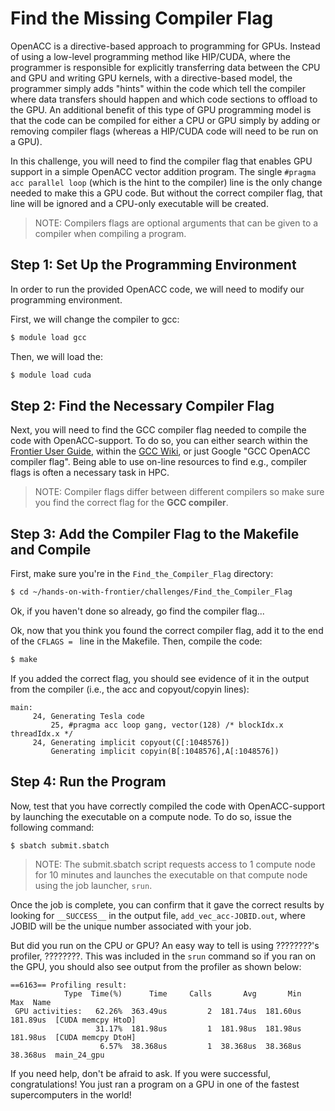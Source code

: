 # Find the Missing Compiler Flag
OpenACC is a directive-based approach to programming for GPUs. Instead of using a low-level programming method like HIP/CUDA, where the programmer is responsible for explicitly transferring data between the CPU and GPU and writing GPU kernels, with a directive-based model, the programmer simply adds "hints" within the code which tell the compiler where data transfers should happen and which code sections to offload to the GPU. An additional benefit of this type of GPU programming model is that the code can be compiled for either a CPU or GPU simply by adding or removing compiler flags (whereas a HIP/CUDA code will need to be run on a GPU).

In this challenge, you will need to find the compiler flag that enables GPU support in a simple OpenACC vector addition program. The single `#pragma acc parallel loop` (which is the hint to the compiler) line is the only change needed to make this a GPU code. But without the correct compiler flag, that line will be ignored and a CPU-only executable will be created. 

> NOTE: Compilers flags are optional arguments that can be given to a compiler when compiling a program.

## Step 1: Set Up the Programming Environment

In order to run the provided OpenACC code, we will need to modify our programming environment. 

First, we will change the compiler to gcc:

```bash
$ module load gcc
```

Then, we will load the:

```bash
$ module load cuda
```

## Step 2: Find the Necessary Compiler Flag

Next, you will need to find the GCC compiler flag needed to compile the code with OpenACC-support. To do so, you can either search within the [Frontier User Guide](https://docs.olcf.ornl.gov/systems/frontier_user_guide.html#), within the [GCC Wiki](https://gcc.gnu.org/wiki/HomePage), or just Google "GCC OpenACC compiler flag". Being able to use on-line resources to find e.g., compiler flags is often a necessary task in HPC.

> NOTE: Compiler flags differ between different compilers so make sure you find the correct flag for the **GCC compiler**.

## Step 3: Add the Compiler Flag to the Makefile and Compile

First, make sure you're in the `Find_the_Compiler_Flag` directory:

```bash
$ cd ~/hands-on-with-frontier/challenges/Find_the_Compiler_Flag
```

Ok, if you haven't done so already, go find the compiler flag...

Ok, now that you think you found the correct compiler flag, add it to the end of the `CFLAGS = ` line in the Makefile. Then, compile the code:

```bash
$ make
```

If you added the correct flag, you should see evidence of it in the output from the compiler (i.e., the acc and copyout/copyin lines):

```
main:
     24, Generating Tesla code
         25, #pragma acc loop gang, vector(128) /* blockIdx.x threadIdx.x */
     24, Generating implicit copyout(C[:1048576])
         Generating implicit copyin(B[:1048576],A[:1048576])
```

## Step 4: Run the Program

Now, test that you have correctly compiled the code with OpenACC-support by launching the executable on a compute node. To do so, issue the following command:

```
$ sbatch submit.sbatch
```

> NOTE: The submit.sbatch script requests access to 1 compute node for 10 minutes and launches the executable on that compute node using the job launcher, `srun`.


Once the job is complete, you can confirm that it gave the correct results by looking for `__SUCCESS__` in the output file, `add_vec_acc-JOBID.out`, where JOBID will be the unique number associated with your job. 

But did you run on the CPU or GPU? An easy way to tell is using ????????'s profiler, ????????. This was included in the `srun` command so if you ran on the GPU, you should also see output from the profiler as shown below:

```
==6163== Profiling result:
            Type  Time(%)      Time     Calls       Avg       Min       Max  Name
 GPU activities:   62.26%  363.49us         2  181.74us  181.60us  181.89us  [CUDA memcpy HtoD]
                   31.17%  181.98us         1  181.98us  181.98us  181.98us  [CUDA memcpy DtoH]
                    6.57%  38.368us         1  38.368us  38.368us  38.368us  main_24_gpu
```

If you need help, don't be afraid to ask. If you were successful, congratulations! You just ran a program on a GPU in one of the fastest supercomputers in the world!


